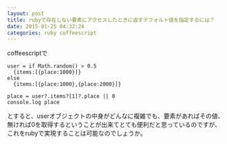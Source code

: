 ```yaml
---
layout: post
title: rubyで存在しない要素にアクセスしたときに返すデフォルト値を指定するには？
date: 2015-01-25 04:32:24
categories: ruby coffeescript
---
```

<p>coffeescriptで</p>

<pre><code>user = if Math.random() &gt; 0.5
  {items:[{place:1000}]}
else
  {items:[{place:1000},{place:2000}]} 

place = user?.items?[1]?.place || 0
console.log place
</code></pre>

<p>とすると、userオブジェクトの中身がどんなに複雑でも、要素があればその値、無ければ0を取得するということが出来てとても便利だと思っているのですが、これをrubyで実現することは可能なのでしょうか。</p>
